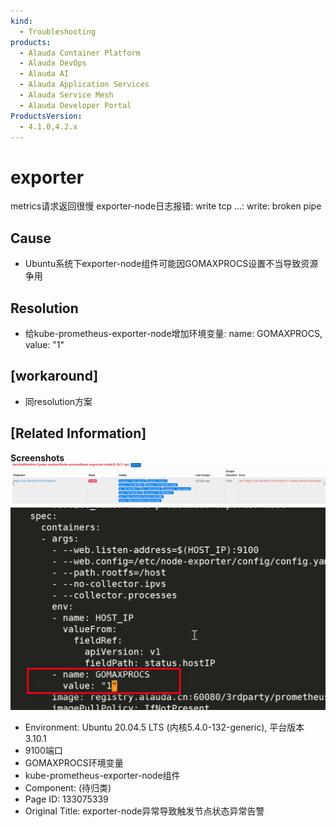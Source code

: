 ```yaml
---
kind:
  - Troubleshooting
products:
  - Alauda Container Platform
  - Alauda DevOps
  - Alauda AI
  - Alauda Application Services
  - Alauda Service Mesh
  - Alauda Developer Portal
ProductsVersion:
  - 4.1.0,4.2.x
---
```

<!-- A type of document that involves encountering a fault, diagnosing it, performing root cause analysis, and providing solutions. -->

# exporter

metrics请求返回很慢 exporter-node日志报错: write tcp ...: write: broken pipe

## Cause
- Ubuntu系统下exporter-node组件可能因GOMAXPROCS设置不当导致资源争用

## Resolution
- 给kube-prometheus-exporter-node增加环境变量: name: GOMAXPROCS, value: "1"

## [workaround]
- 同resolution方案

## [Related Information]
**Screenshots**
![](assets/exporter-nodeyi-chang-dao-zhi-hong-fa-jie-dian-zhuang-tai-yi-chang-gao-jing/image2022-12-8_14-24-16.png)
![](assets/exporter-nodeyi-chang-dao-zhi-hong-fa-jie-dian-zhuang-tai-yi-chang-gao-jing/image2022-12-8_15-8-52.png)
- Environment: Ubuntu 20.04.5 LTS (内核5.4.0-132-generic), 平台版本3.10.1
- 9100端口
- GOMAXPROCS环境变量
- kube-prometheus-exporter-node组件
- Component: (待归类)
- Page ID: 133075339
- Original Title: exporter-node异常导致触发节点状态异常告警
